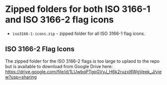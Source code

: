 # Zipped folders for both ISO 3166-1 and ISO 3166-2 flag icons

* `iso3166-1-icons.zip` - zipped folder for all ISO 3166-1 flag icons.

ISO 3166-2 Flag Icons
---------------------
The zipped folder for the ISO 3166-2 flags is too large to uplaod to the repo but is available to download from Google Drive here:
https://drive.google.com/file/d/1LUwbqPTgpGVyJ_H6k2ruzxl6WgVeek_J/view?usp=sharing